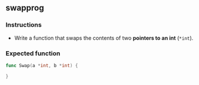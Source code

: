 ## swapprog

### Instructions

- Write a function that swaps the contents of two **pointers to an int** (`*int`).

### Expected function

```go
func Swap(a *int, b *int) {

}
```
